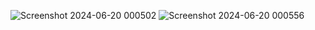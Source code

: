![Screenshot 2024-06-20 000502](https://github.com/AtharvaDankhade/eth_transfer/assets/134969000/6c5a0366-86b7-407c-a32d-dbaee83fadd9)
![Screenshot 2024-06-20 000556](https://github.com/AtharvaDankhade/eth_transfer/assets/134969000/dadabe9c-ecb1-4627-a5e6-a1b24a13631c)
